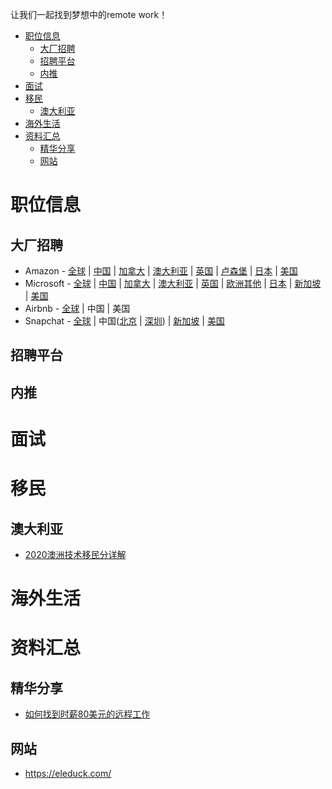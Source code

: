 让我们一起找到梦想中的remote work！

<!--ts-->
* [职位信息](#职位信息)
   * [大厂招聘](#大厂招聘)
   * [招聘平台](#招聘平台)
   * [内推](#内推)
* [面试](#面试)
* [移民](#移民)
   * [澳大利亚](#澳大利亚)
* [海外生活](#海外生活)
* [资料汇总](#资料汇总)
   * [精华分享](#精华分享)
   * [网站](#网站)
<!--te-->

# 职位信息

## 大厂招聘
- Amazon - [全球](https://www.amazon.jobs/zh/) | [中国](https://www.amazon.jobs/zh/search?base_query=&loc_query=Canada&latitude=&longitude=&loc_group_id=&invalid_location=false&country=CHN&city=&region=&county=) | [加拿大](https://www.amazon.jobs/zh/search?base_query=&loc_query=Canada&latitude=&longitude=&loc_group_id=&invalid_location=false&country=CAN&city=&region=&county=) | [澳大利亚](https://www.amazon.jobs/zh/search?base_query=&loc_query=Canada&latitude=&longitude=&loc_group_id=&invalid_location=false&country=AUS&city=&region=&county=) | [英国](https://www.amazon.jobs/zh/search?base_query=&loc_query=Canada&latitude=&longitude=&loc_group_id=&invalid_location=false&country=GBR&city=&region=&county=) | [卢森堡](https://www.amazon.jobs/zh/search?base_query=&loc_query=Canada&latitude=&longitude=&loc_group_id=&invalid_location=false&country=LUX&city=&region=&county=) | [日本](https://www.amazon.jobs/zh/search?base_query=&loc_query=Canada&latitude=&longitude=&loc_group_id=&invalid_location=false&country=JPN&city=&region=&county=) | [美国](https://www.amazon.jobs/zh/search?base_query=&loc_query=Canada&latitude=&longitude=&loc_group_id=&invalid_location=false&country=USA&city=&region=&county=)
- Microsoft - [全球](https://careers.microsoft.com/professionals/us/en/search-results) | [中国](https://careers.microsoft.com/professionals/us/en/search-results?qcountry=China) | [加拿大](https://careers.microsoft.com/professionals/us/en/search-results?qcountry=Canada) | [澳大利亚](https://careers.microsoft.com/professionals/us/en/search-results?qcountry=Australia) | [英国](https://careers.microsoft.com/professionals/us/en/search-results?qcountry=United%20Kingdom) | [欧洲其他](https://careers.microsoft.com/professionals/us/en/locations#Europe) | [日本](https://careers.microsoft.com/professionals/us/en/search-results?qcountry=Japan) | [新加坡](https://careers.microsoft.com/professionals/us/en/search-results?qcountry=Singapore) | [美国](https://careers.microsoft.com/professionals/us/en/search-results?qcountry=United%20States)
- Airbnb - [全球](https://careers.airbnb.com/positions/) | 中国 | 美国
- Snapchat - [全球](https://snap.com/en-US/jobs) | 中国([北京](https://snap.com/en-US/jobs?locations=Beijing) | [深圳](https://snap.com/en-US/jobs?locations=Shenzhen)) | [新加坡](https://snap.com/en-US/jobs?locations=Singapore) | [美国](https://careers.microsoft.com/professionals/us/en/search-results?qcountry=United%20States)
## 招聘平台

## 内推

# 面试

# 移民
## 澳大利亚
- [2020澳洲技术移民分详解](https://zhuanlan.zhihu.com/p/39336962)

# 海外生活

# 资料汇总

## 精华分享
- [如何找到时薪80美元的远程工作](https://geekplux.com/posts/how-to-get-jobs-pay-80-dollars-per-hour-1)
 
## 网站

- https://eleduck.com/
